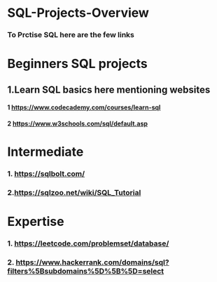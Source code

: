 # SQL-Projects-Overview
### To Prctise SQL here are the few links 
#  Beginners SQL projects 
##  1.Learn SQL basics here mentioning websites
#### 1 https://www.codecademy.com/courses/learn-sql
#### 2 https://www.w3schools.com/sql/default.asp
# Intermediate
### 1. https://sqlbolt.com/
### 2.https://sqlzoo.net/wiki/SQL_Tutorial
# Expertise
### 1. https://leetcode.com/problemset/database/
### 2. https://www.hackerrank.com/domains/sql?filters%5Bsubdomains%5D%5B%5D=select
